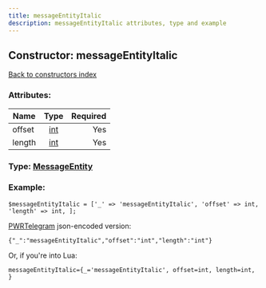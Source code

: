 ```yaml
---
title: messageEntityItalic
description: messageEntityItalic attributes, type and example
---
```

## Constructor: messageEntityItalic  
[Back to constructors index](index.md)



### Attributes:

| Name     |    Type       | Required |
|----------|:-------------:|---------:|
|offset|[int](../types/int.md) | Yes|
|length|[int](../types/int.md) | Yes|



### Type: [MessageEntity](../types/MessageEntity.md)


### Example:

```
$messageEntityItalic = ['_' => 'messageEntityItalic', 'offset' => int, 'length' => int, ];
```  

[PWRTelegram](https://pwrtelegram.xyz) json-encoded version:

```
{"_":"messageEntityItalic","offset":"int","length":"int"}
```


Or, if you're into Lua:  


```
messageEntityItalic={_='messageEntityItalic', offset=int, length=int, }

```


